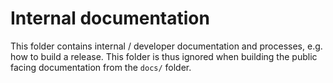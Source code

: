 # Internal documentation

This folder contains internal / developer documentation and processes, e.g. how to build a release. This folder is thus ignored when building the public facing documentation from the `docs/` folder.
